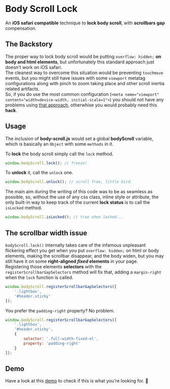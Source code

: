# Body Scroll Lock

An **iOS safari compatible** technique to **lock body scroll**, with **scrollbars gap** compensation.

## The Backstory

The proper way to lock body scroll would be putting `overflow: hidden;` **on body and html elements**, but unfortunately this standard approach just doesn't work on iOS safari.<br>
The cleanest way to overcome this situation would be preventing `touchmove` events, but you might still have issues with some `viewport` metatag configurations along with pinch to zoom taking place and other scroll inertia related artifacts.<br>
So, if you do use the most common configuration (`<meta name="viewport" content="width=device-width, initial-scale=1">`) you should not have any problems using [that approach](https://github.com/willmcpo/body-scroll-lock), otherwhise you would probably need this **hack**.

## Usage
The inclusion of **body-scroll.js** would set a global **bodyScroll** variable, which is basically an `Object` with some `methods` in it.

To **lock** the body scroll simply call the `lock` method.
```javascript
window.bodyScroll.lock(); // freeze!
```
To **unlock** it, call the `unlock` one.
```javascript
window.bodyScroll.unlock(); // scroll free, little bird.
```

The main aim during the writing of this code was to be as seamless as possible, so, without the use of any css class, inline style or attribute, the only built-in way to keep track of the current **lock status** is to call the `isLocked` method.
```javascript
window.bodyScroll.isLocked(); // true when locked...
```

## The scrollbar width issue
`bodyScroll.lock()` internally takes care of the infamous unpleasant flickering effect you get when you put `overflow: hidden;` on html or body elements, making the scrollbar disappear, and the body widen, but you may still have it on some **right-aligned _fixed_ elements** in your page.<br>
Registering those elements **selectors** with the `registerScrollbarGapSelectors` method will fix that, adding a `margin-right` when the `lock` function is called.
```javascript
window.bodyScroll.registerScrollbarGapSelectors([
    '.lightbox',
    '#header.sticky'
]);
```
You prefer the `padding-right` property? No problem.
```javascript
window.bodyScroll.registerScrollbarGapSelectors([
    '.lightbox',
    '#header.sticky',
    {
        selector: '.full-width-fixed-el',
        property: 'padding-right'
    }
]);
```

## Demo
Have a look at this [demo](https://memob0x.github.io/body-scroll-lock/demos/sample-page.html) to check if this is what you're looking for. 🤞
